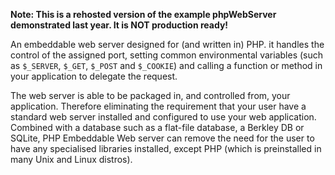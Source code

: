 **Note: This is a rehosted version of the example phpWebServer demonstrated last year. It is NOT production ready!**

An embeddable web server designed for (and written in) PHP. it handles the control of the assigned port, setting common environmental variables (such as `$_SERVER`, `$_GET`, `$_POST` and `$_COOKIE`) and calling a function or method in your application to delegate the request.

The web server is able to be packaged in, and controlled from, your application. Therefore eliminating the requirement that your user have a standard web server installed and configured to use your web application. Combined with a database such as a flat-file database, a Berkley DB or SQLite, PHP Embeddable Web server can remove the need for the user to have any specialised libraries installed, except PHP (which is preinstalled in many Unix and Linux distros).
